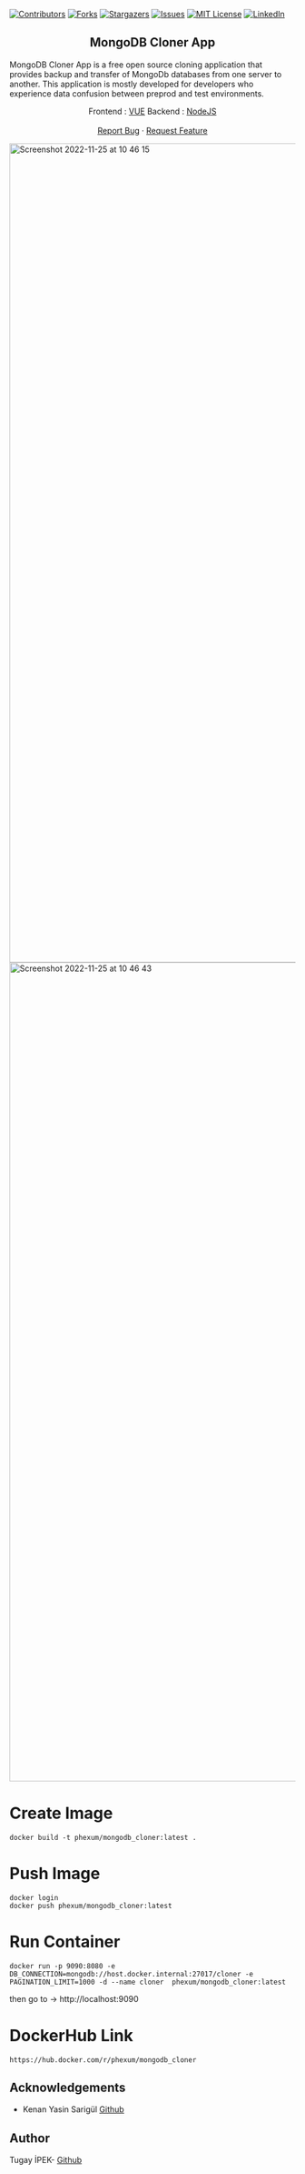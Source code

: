 [![Contributors][contributors-shield]][contributors-url]
[![Forks][forks-shield]][forks-url]
[![Stargazers][stars-shield]][stars-url]
[![Issues][issues-shield]][issues-url]
[![MIT License][license-shield]][license-url]
[![LinkedIn][linkedin-shield]][linkedin-url]
<br>

<p align="center">
  <h2 align="center">MongoDB Cloner App</h2>
  MongoDB Cloner App is a free open source cloning application that provides backup and transfer of MongoDb databases from one server to another. This application is mostly developed for developers who experience data confusion between preprod and test environments.
  <p align="center">
    Frontend : <a href="https://github.com/tugayipek1/MongoDB_Cloner/tree/main/frontend">VUE</a>
    Backend : <a href="https://github.com/tugayipek1/MongoDB_Cloner/tree/main/app">NodeJS</a>
    <br />
    <br />
    <a href="https://github.com/tugayipek1/MongoDB_Cloner/issues">Report Bug</a>
    ·
    <a href="https://github.com/tugayipek1/MongoDB_Cloner/issues">Request Feature</a>
  </p>
</p>

<img width="1440" alt="Screenshot 2022-11-25 at 10 46 15" src="https://user-images.githubusercontent.com/87069084/203929089-01a71bd9-0274-4139-817b-7a42b60f4650.png">

<img width="1440" alt="Screenshot 2022-11-25 at 10 46 43" src="https://user-images.githubusercontent.com/87069084/203929202-cbdc72a7-fedf-4bac-aa39-e9b3aec46e2c.png">


# Create Image

```
docker build -t phexum/mongodb_cloner:latest .
```

# Push Image

```
docker login
docker push phexum/mongodb_cloner:latest
```
 


# Run Container 

```
docker run -p 9090:8080 -e DB_CONNECTION=mongodb://host.docker.internal:27017/cloner -e PAGINATION_LIMIT=1000 -d --name cloner  phexum/mongodb_cloner:latest
```

then go to -> http://localhost:9090

# DockerHub Link
```
https://hub.docker.com/r/phexum/mongodb_cloner
```

## Acknowledgements

- Kenan Yasin Sarigül <a href="https://github.com/kenanyasinsarigul">Github</a>


## Author
Tugay İPEK- <a href="https://github.com/tugayipek1">Github</a>



[contributors-shield]: https://img.shields.io/github/contributors/tugayipek1/MongoDB_Cloner.svg?style=for-the-badge
[contributors-url]: https://github.com/tugayipek1/MongoDB_Cloner/graphs/contributors
[forks-shield]: https://img.shields.io/github/forks/tugayipek1/MongoDB_Cloner.svg?style=for-the-badge
[forks-url]: https://github.com/tugayipek1/MongoDB_Cloner/network/members
[stars-shield]: https://img.shields.io/github/stars/tugayipek1/MongoDB_Cloner.svg?style=for-the-badge
[stars-url]: https://github.com/tugayipek1/MongoDB_Cloner/stargazers
[issues-shield]: https://img.shields.io/github/issues/tugayipek1/MongoDB_Cloner.svg?style=for-the-badge
[issues-url]: https://github.com/tugayipek1/MongoDB_Cloner/issues
[license-shield]: https://img.shields.io/github/license/tugayipek1/MongoDB_Cloner.svg?style=for-the-badge
[license-url]: https://github.com/tugayipek1/MongoDB_Cloner/blob/main/LICENSE
[linkedin-shield]: https://img.shields.io/badge/-LinkedIn-black.svg?style=for-the-badge&logo=linkedin&colorB=555
[linkedin-url]: https://www.linkedin.com/in/tugayipek1
